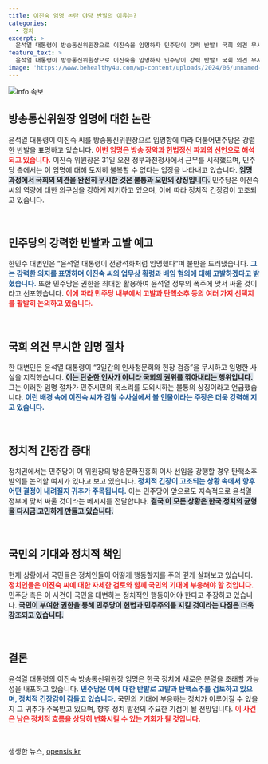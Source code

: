 ```yaml
---
title: 이진숙 임명 논란 야당 반발의 이유는?
categories:
  - 정치
excerpt: >
  윤석열 대통령이 방송통신위원장으로 이진숙을 임명하자 민주당이 강력 반발! 국회 의견 무시한 폭주라며 고발과 탄핵소추를 예고하고, 방송 장악 우려를 표명했다. 정치권의 긴장이 고조되고 있다!
feature_text: >
  윤석열 대통령이 방송통신위원장으로 이진숙을 임명하자 민주당이 강력 반발! 국회 의견 무시한 폭주라며 고발과 탄핵소추를 예고하고, 방송 장악 우려를 표명했다. 정치권의 긴장이 고조되고 있다!
image: 'https://www.behealthy4u.com/wp-content/uploads/2024/06/unnamed-file.png'
---
```


<p><img src="https://www.behealthy4u.com/wp-content/uploads/2024/06/unnamed-file.png" alt="info 속보" /></p>

<h2 data-ke-size="size26">방송통신위원장 임명에 대한 논란</h2>

<p data-ke-size="size16">윤석열 대통령이 이진숙 씨를 방송통신위원장으로 임명함에 따라 더불어민주당은 강렬한 반발을 표명하고 있습니다. <b><span style="color: #ee2323;">이번 임명은 방송 장악과 헌법정신 파괴의 선언으로 해석되고 있습니다.</span></b> 이진숙 위원장은 31일 오전 정부과천청사에서 근무를 시작했으며, 민주당 측에서는 이 임명에 대해 도저히 불복할 수 없다는 입장을 나타내고 있습니다. <b><span style="background-color: #21538527;">임명 과정에서 국회의 의견을 완전히 무시한 것은 불통과 오만의 상징입니다.</span></b> 민주당은 이진숙 씨의 역량에 대한 의구심을 강하게 제기하고 있으며, 이에 따라 정치적 긴장감이 고조되고 있습니다.</p>

<p data-ke-size="size16">&nbsp;</p>

<h2 data-ke-size="size26">민주당의 강력한 반발과 고발 예고</h2>

<p data-ke-size="size16">한민수 대변인은 “윤석열 대통령이 전광석화처럼 임명했다”며 불만을 드러냈습니다. <b><span style="color: #1a5490;">그는 강력한 의지를 표명하며 이진숙 씨의 업무상 횡령과 배임 혐의에 대해 고발하겠다고 밝혔습니다.</span></b> 또한 민주당은 권한을 최대한 활용하여 윤석열 정부의 폭주에 맞서 싸울 것이라고 선포했습니다. <b><span style="color: #ee2323;">이에 따라 민주당 내부에서 고발과 탄핵소추 등의 여러 가지 선택지를 활발히 논의하고 있습니다.</span></b></p>

<p data-ke-size="size16">&nbsp;</p>

<h2 data-ke-size="size26">국회 의견 무시한 임명 절차</h2>

<p data-ke-size="size16">한 대변인은 윤석열 대통령이 “3일간의 인사청문회와 현장 검증”을 무시하고 임명한 사실을 지적했습니다. <b><span style="background-color: #21538527;">이는 단순한 인사가 아니라 국회의 권위를 깎아내리는 행위입니다.</span></b> 그는 이러한 임명 절차가 민주시민의 목소리를 도외시하는 불통의 상징이라고 언급했습니다. <b><span style="color: #1a5490;">이런 배경 속에 이진숙 씨가 검찰 수사실에서 볼 인물이라는 주장은 더욱 강력해 지고 있습니다.</span></b></p>

<p data-ke-size="size16">&nbsp;</p>

<h2 data-ke-size="size26">정치적 긴장감 증대</h2>

<p data-ke-size="size16">정치권에서는 민주당이 이 위원장의 방송문화진흥회 이사 선임을 강행할 경우 탄핵소추 발의를 논의할 여지가 있다고 보고 있습니다. <b><span style="color: #1a5490;">정치적 긴장이 고조되는 상황 속에서 향후 어떤 결정이 내려질지 귀추가 주목됩니다.</span></b> 이는 민주당이 앞으로도 지속적으로 윤석열 정부에 맞서 싸울 것이라는 메시지를 전달합니다. <b><span style="background-color: #21538527;">결국 이 모든 상황은 한국 정치의 균형을 다시금 고민하게 만들고 있습니다.</span></b></p>

<p data-ke-size="size16">&nbsp;</p>

<h2 data-ke-size="size26">국민의 기대와 정치적 책임</h2>

<p data-ke-size="size16">현재 상황에서 국민들은 정치인들이 어떻게 행동할지를 주의 깊게 살펴보고 있습니다. <b><span style="color: #ee2323;">정치인들은 이진숙 씨에 대한 자세한 검토와 함께 국민의 기대에 부응해야 할 것입니다.</span></b> 민주당 측은 이 사건이 국민을 대변하는 정치적인 행동이어야 한다고 주장하고 있습니다. <b><span style="background-color: #21538527;">국민이 부여한 권한을 통해 민주당이 헌법과 민주주의를 지킬 것이라는 다짐은 더욱 강조되고 있습니다.</span></b></p>

<p data-ke-size="size16">&nbsp;</p>

<h2 data-ke-size="size26">결론</h2>

<p data-ke-size="size16">윤석열 대통령의 이진숙 방송통신위원장 임명은 한국 정치에 새로운 분열을 초래할 가능성을 내포하고 있습니다. <b><span style="color: #1a5490;">민주당은 이에 대한 반발로 고발과 탄핵소추를 검토하고 있으며, 정치적 긴장감이 감돌고 있습니다.</span></b> 국민의 기대에 부응하는 정치가 이루어질 수 있을지 그 귀추가 주목받고 있으며, 향후 정치 발전의 주요한 기점이 될 전망입니다. <b><span style="color: #ee2323;">이 사건은 남은 정치적 흐름을 상당히 변화시킬 수 있는 기회가 될 것입니다.</span></b></p>

<p data-ke-size="size16">&nbsp;</p>
생생한 뉴스, <a href="https://opensis.kr" rel="dofollow">opensis.kr</a>


